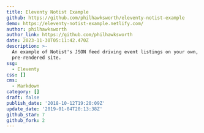 ```yaml
---
title: Eleventy Notist Example
github: https://github.com/philhawksworth/eleventy-notist-example
demo: https://eleventy-notist-example.netlify.com/
author: philhawksworth
author_link: https://github.com/philhawksworth
date: 2023-11-30T05:11:42.470Z
description: >-
  An example of Notist's JSON feed driving event listings on your own,
  pre-rendered site.
ssg:
  - Eleventy
css: []
cms:
  - Markdown
category: []
draft: false
publish_date: '2018-10-12T19:20:09Z'
update_date: '2019-01-04T20:13:38Z'
github_star: 7
github_fork: 2
---
```

